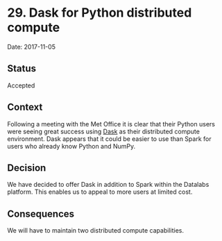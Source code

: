 # 29. Dask for Python distributed compute

Date: 2017-11-05

## Status

Accepted

## Context

Following a meeting with the Met Office it is clear that their Python users were seeing
great success using [Dask](https://dask.pydata.org/en/latest/) as their distributed
compute environment. Dask appears that it could be easier to use than Spark for users
who already know Python and NumPy.

## Decision

We have decided to offer Dask in addition to Spark within the Datalabs platform. This
enables us to appeal to more users at limited cost.

## Consequences

We will have to maintain two distributed compute capabilities.
